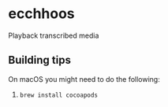 # ecchhoos
Playback transcribed media

## Building tips

On macOS you might need to do the following:
1. `brew install cocoapods`
